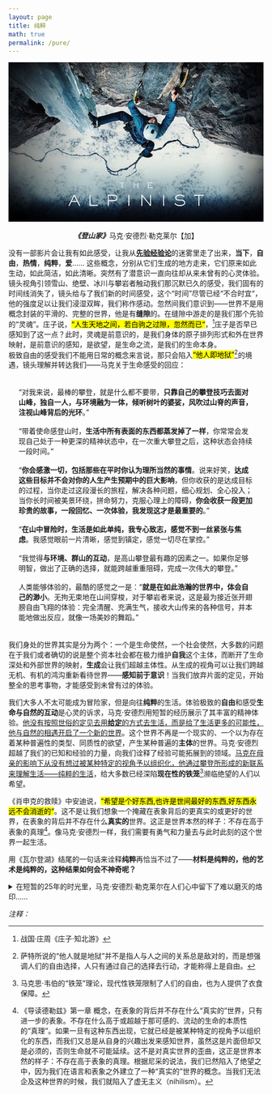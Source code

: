 ```yaml
---
layout: page
title: 纯粹
math: true
permalink: /pure/
---
```


![登山家剧照](/assets/mark2.jpg) 
<center><em><strong>《登山家》</strong></em>马克·安德烈·勒克莱尔【加】</center>

没有一部影片会让我有如此感受，让我从<ins><strong>先验经验论</strong></ins>的迷雾里走了出来，<strong>当下</strong>，<strong>自由</strong>，<strong>热情</strong>，<strong>纯粹</strong>，<strong>爱</strong>…… 这些概念，分别从它们生成的地方走来，它们原来如此生动，如此简洁，如此清晰。突然有了潜意识一直向往却从来未曾有的心灵体验。  
镜头视角引领雪山、绝壁、冰川与攀岩者触动我们那沉默已久的感受，我们固有的时间线消失了，镜头给与了我们新的时间感受，这个“时间”尽管已经“不合时宜“，他的强度足以让我们浸湿双眸，我们称作感动。忽然间我们意识到——世界不是用概念封装的平滑的、完整的世界，他是有**缝隙**的。在缝隙中游走的是我们那个先验的“灵魂”。庄子说，<mark>“人生天地之间，若白驹之过隙，忽然而已“</mark>，[^fn1]庄子是否早已感知到了这一点？此时，灵魂是前意识的，是我们身体的原子排列形式和外在世界映射，是前意识的感知，是欲望，是生命之流，是我们的生命本身。  
极致自由的感受我们不能用日常的概念来言说，那只会陷入<mark>“他人即地狱”</mark>[^fn2]的境遇，镜头理解并转达我们——马克关于生命感受的回应：

<p style="
    border-radius: 20px;
    background: var(--oc-indigo-1);
    padding: 20px;
    
">
<font face="SimSun">
“对我来说，最棒的攀登，就是什么都不要带，<strong>只靠自己的攀登技巧去面对山峰，独自一人，与环境融为一体，倾听树叶的婆娑，风吹过山脊的声音，注视山峰背后的光环</strong>。”
<br>
<br>
“带着使命感登山时，<strong>生活中所有表面的东西都蒸发掉了一样</strong>，你常常会发现自己处于一种更深的精神状态中，在一次重大攀登之后，这种状态会持续一段时间。”
<br>
<br>
“<strong>你会感激一切，包括那些在平时你认为理所当然的事情</strong>。说来好笑，<strong>达成这些目标并不会对你的人生产生预期中的巨大影响</strong>，但你收获的是达成目标的过程，当你走过这段漫长的旅程，解决各种问题，细心规划、全心投入；当你长时间被美景环绕，拼命努力，克服心理上的障碍，<strong>你会收获一段更加珍贵的故事，一段回忆、一次体验，我发现这才是最重要的</strong>。”
<br>
<br>
“<strong>在山中冒险时，生活是如此单纯，我专心致志，感觉不到一丝紧张与焦虑</strong>。我感觉眼前一片清晰，感觉到镇定，感觉一切尽在掌控。”
<br>
<br>
“我觉得<strong>与环境、群山的互动</strong>，是高山攀登最有趣的因素之一。如果你足够明智，做出了正确的选择，就能跨越重重阻碍，完成一次伟大的攀登。”
<br>
<br>
人类能够体验的，最酷的感觉之一是：“<strong>就是在如此浩瀚的世界中，体会自己的渺小</strong>。无拘无束地在山间穿梭，对于攀岩者来说，这是最为接近张开翅膀自由飞翔的体验：完全清醒、充满生气，接收大山传来的各种信号，并本能地做出反应，就像一场美妙的舞蹈。” 
</font></p>

我们身处的世界其实是分为两个：一个是生命使然，一个社会使然，大多数的问题在于我们或者确切的说是整个资本社会都在极力维护**自我**这个主体，而断开了生命深处和外部世界的映射，**生成**会让我们超越主体性。从生成的视角可以让我们跨越无机、有机的鸿沟重新看待世界——**感知前于意识**！当我们放弃片面的定见，开始整全的思考事物，才能感受到未曾有过的体验。 

我们大多人不太可能成为冒险家，但是向往**纯粹**的生活。体验极致的**自由**和感受**生命与自然的互动**是心灵的诉求，马克·安德烈用短暂的经历展示了其丰富的精神体验。<ins>他没有按照世俗的定见去用**给定**的方式去生活，而是给了生活更多的可能性，他与自然的相遇开启了一个新的世界</ins>。这个世界不再是一个现实的、一个以为存在着某种普遍性的类型、同质性的欲望，产生某种普遍的**主体**的世界。马克·安德烈超越了我们的已知和经验的力量，向我们诠释了经验可能拓展到的领域。<ins>马克在母亲的影响下从没有想过被某种特定的视角予以组织化，他通过攀登所形成的新联系来理解生活——纯粹的生活</ins>，给大多数已经深陷**现在性的铁笼**[^fn3]濒临绝望的人们以希望。

《肖申克的救赎》中安迪说，<mark>“希望是个好东西,也许是世间最好的东西,好东西永远不会消逝的“</mark>。这不是让我们想象一个掩藏在表象背后的更真实的或更好的世界，在表象的背后并不存在什么**真实的**世界。这正是世界本然的样子：不存在高于表象的真理[^fn4]。像马克·安德烈一样，我们需要有勇气和力量去与此时此刻的这个世界一起生活。

用《瓦尔登湖》结尾的一句话来诠释**纯粹**再恰当不过了——<strong>材料是纯粹的，他的艺术是纯粹的，这种结果如何会不神奇呢？</strong>

<details>
    <summary>在短暂的25年的时光里，马克·安德烈·勒克莱尔在人们心中留下了难以磨灭的烙印……</summary>
    <p style="
    border-radius: 20px;
    background: var(--oc-violet-1);
    padding: 20px;
    
">
  <font face="SimSun">马克的母亲——
“每个家长都知道，抚养孩子是一项艰难的任务，但我很庆幸上帝至少让我懂得，<strong>不去阻挡他对群山的热爱</strong>”，“<strong>我相信, 马克度过了他想要拥有的人生</strong>，他天生就该攀登群山，站上顶峰，深入寂寥的峡谷，太开心了，并全心全意地爱上一个女人，他的小布”。
<br>
<br>
马克的女友——
“马克从山中回来时，他身上总是散发着巨大的能量。他经历了一些极端体验，这种经历使他比其他任何人都深刻。” 
<br>
<br>
朋友亚历克斯——
“如果你失手丧生，大家会觉得你是个白痴，你就是个不怕死的莽夫，就是个傻瓜。如果你成功登顶，大家会把你当成英雄，<strong>但你还是你，没有改变</strong>！”。
<br>
<br>
登山家 赖因霍尔德·梅斯纳——
“高山攀登的黄金标准，就是初次单人攀登，攀登者来到山脚前，对这座山没有任何了解，直接就开始攀登。但只有最优秀的攀登者，在状态最好的日子里可以尝试，这件事真的太危险了！” 。
<br>
<br>
导演、登山家 彼得·莫蒂默——
“我相信马克度过了美好的一生，他一直追随着自己的梦想。我们很多人都有自己想做的事，想要踏上某场冒险，却踌躇不前，这正是马克安德雷的旅程的过人之处。<strong>如果你有机会，征服曾被你视为极限的难关，直面你内心的恐惧，你会怎么做</strong>？”
  </font></p>
</details>

*注释：*  

[^fn1]:战国·庄周《庄子·知北游》
[^fn2]:萨特所说的“他人就是地狱”并不是指人与人之间的关系总是敌对的，而是想强调人们的自由选择，人只有通过自己的选择去行动，才能称得上是自由。
[^fn3]:马克思·韦伯的“铁笼”理论，现代性铁笼限制了人们的自由，也为人提供了衣食保障。
[^fn4]:《导读德勒兹》第一章 概念，在表象的背后并不存在什么“真实的”世界，只有进一步的表象。不存在什么高于或超越于那可感的、流动的生命的本质性的“真理”。如果一旦有这种东西出现，它就已经是被某种特定的视角予以组织化的东西，而我们又总是从自身的兴趣出发来感知世界，虽然这是片面但却又是必须的，否则生命就不可能延续。这不是对真实世界的歪曲，这正是世界本然的样子：不存在高于表象的真理。根据尼采的说法，我们已然陷入了绝望之中，因为我们在语言和表象之外建立了一种“真实的”世界的概念。当我们无法企及这种世界的时候，我们就陷入了虚无主义（nihilism）。